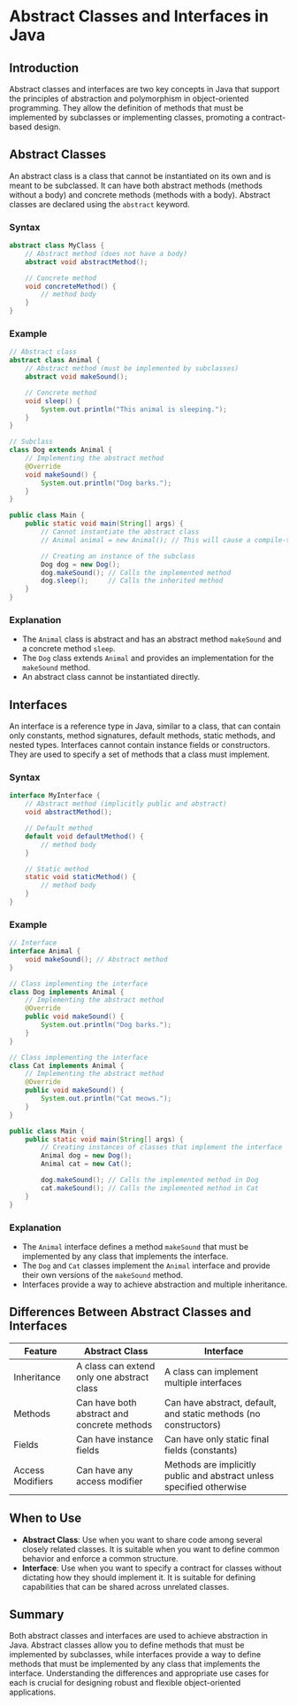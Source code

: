 # Abstract Classes and Interfaces in Java

## Introduction

Abstract classes and interfaces are two key concepts in Java that support the principles of abstraction and polymorphism in object-oriented programming. They allow the definition of methods that must be implemented by subclasses or implementing classes, promoting a contract-based design.

## Abstract Classes

An abstract class is a class that cannot be instantiated on its own and is meant to be subclassed. It can have both abstract methods (methods without a body) and concrete methods (methods with a body). Abstract classes are declared using the `abstract` keyword.

### Syntax

```java
abstract class MyClass {
    // Abstract method (does not have a body)
    abstract void abstractMethod();

    // Concrete method
    void concreteMethod() {
        // method body
    }
}
```

### Example

```java
// Abstract class
abstract class Animal {
    // Abstract method (must be implemented by subclasses)
    abstract void makeSound();

    // Concrete method
    void sleep() {
        System.out.println("This animal is sleeping.");
    }
}

// Subclass
class Dog extends Animal {
    // Implementing the abstract method
    @Override
    void makeSound() {
        System.out.println("Dog barks.");
    }
}

public class Main {
    public static void main(String[] args) {
        // Cannot instantiate the abstract class
        // Animal animal = new Animal(); // This will cause a compile-time error

        // Creating an instance of the subclass
        Dog dog = new Dog();
        dog.makeSound(); // Calls the implemented method
        dog.sleep();     // Calls the inherited method
    }
}
```

### Explanation

- The `Animal` class is abstract and has an abstract method `makeSound` and a concrete method `sleep`.
- The `Dog` class extends `Animal` and provides an implementation for the `makeSound` method.
- An abstract class cannot be instantiated directly.

## Interfaces

An interface is a reference type in Java, similar to a class, that can contain only constants, method signatures, default methods, static methods, and nested types. Interfaces cannot contain instance fields or constructors. They are used to specify a set of methods that a class must implement.

### Syntax

```java
interface MyInterface {
    // Abstract method (implicitly public and abstract)
    void abstractMethod();

    // Default method
    default void defaultMethod() {
        // method body
    }

    // Static method
    static void staticMethod() {
        // method body
    }
}
```

### Example

```java
// Interface
interface Animal {
    void makeSound(); // Abstract method
}

// Class implementing the interface
class Dog implements Animal {
    // Implementing the abstract method
    @Override
    public void makeSound() {
        System.out.println("Dog barks.");
    }
}

// Class implementing the interface
class Cat implements Animal {
    // Implementing the abstract method
    @Override
    public void makeSound() {
        System.out.println("Cat meows.");
    }
}

public class Main {
    public static void main(String[] args) {
        // Creating instances of classes that implement the interface
        Animal dog = new Dog();
        Animal cat = new Cat();

        dog.makeSound(); // Calls the implemented method in Dog
        cat.makeSound(); // Calls the implemented method in Cat
    }
}
```

### Explanation

- The `Animal` interface defines a method `makeSound` that must be implemented by any class that implements the interface.
- The `Dog` and `Cat` classes implement the `Animal` interface and provide their own versions of the `makeSound` method.
- Interfaces provide a way to achieve abstraction and multiple inheritance.

## Differences Between Abstract Classes and Interfaces

| Feature             | Abstract Class                              | Interface                                                             |
|---------------------|---------------------------------------------|-----------------------------------------------------------------------|
| Inheritance         | A class can extend only one abstract class  | A class can implement multiple interfaces                             |
| Methods             | Can have both abstract and concrete methods | Can have abstract, default, and static methods (no constructors)      |
| Fields              | Can have instance fields                    | Can have only static final fields (constants)                         |
| Access Modifiers    | Can have any access modifier                | Methods are implicitly public and abstract unless specified otherwise |

## When to Use

- **Abstract Class**: Use when you want to share code among several closely related classes. It is suitable when you want to define common behavior and enforce a common structure.
- **Interface**: Use when you want to specify a contract for classes without dictating how they should implement it. It is suitable for defining capabilities that can be shared across unrelated classes.

## Summary

Both abstract classes and interfaces are used to achieve abstraction in Java. Abstract classes allow you to define methods that must be implemented by subclasses, while interfaces provide a way to define methods that must be implemented by any class that implements the interface. Understanding the differences and appropriate use cases for each is crucial for designing robust and flexible object-oriented applications.